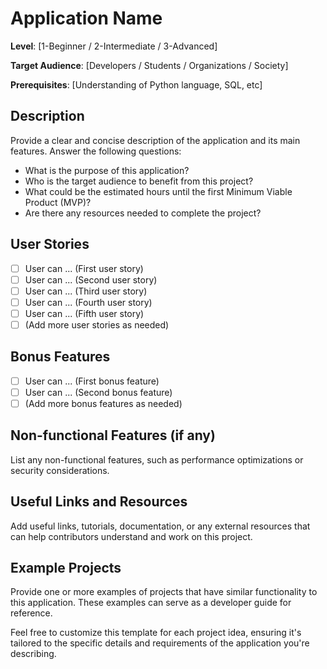 # Application Name

**Level**: [1-Beginner / 2-Intermediate / 3-Advanced]

**Target Audience**: [Developers / Students / Organizations / Society]

**Prerequisites**: [Understanding of Python language, SQL, etc]

## Description

Provide a clear and concise description of the application and its main features. Answer the following questions:

- What is the purpose of this application?
- Who is the target audience to benefit from this project?
- What could be the estimated hours until the first Minimum Viable Product (MVP)?
- Are there any resources needed to complete the project?

## User Stories

- [ ] User can ... (First user story)
- [ ] User can ... (Second user story)
- [ ] User can ... (Third user story)
- [ ] User can ... (Fourth user story)
- [ ] User can ... (Fifth user story)
- [ ] (Add more user stories as needed)

## Bonus Features

- [ ] User can ... (First bonus feature)
- [ ] User can ... (Second bonus feature)
- [ ] (Add more bonus features as needed)

## Non-functional Features (if any)

List any non-functional features, such as performance optimizations or security considerations.

## Useful Links and Resources

Add useful links, tutorials, documentation, or any external resources that can help contributors understand and work on this project.

## Example Projects

Provide one or more examples of projects that have similar functionality to this application. These examples can serve as a developer guide for reference.

Feel free to customize this template for each project idea, ensuring it's tailored to the specific details and requirements of the application you're describing.
